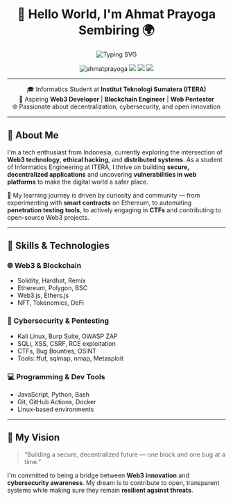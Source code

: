 <h1 align="center">👋 Hello World, I'm Ahmat Prayoga Sembiring 🌍</h1>

<p align="center">
  <img src="https://readme-typing-svg.demolab.com?font=Fira+Code&duration=3000&pause=1000&color=36BCF7&center=true&vCenter=true&width=435&lines=Web3+Developer;Blockchain+Engineer;Cybersecurity+Enthusiast;Lifelong+Learner" alt="Typing SVG" />
</p>

<p align="center">
  <img src="https://komarev.com/ghpvc/?username=ahmatprayoga&label=Profile%20views&color=0e75b6&style=flat" alt="ahmatprayoga" />
  <a href="https://www.linkedin.com/in/ahmat-prayoga-sembiring-883a87302"><img src="https://img.shields.io/badge/LinkedIn-blue?style=flat&logo=linkedin" /></a>
  <a href="mailto:ahmatprayoga099@gmail.com"><img src="https://img.shields.io/badge/Email-D14836?style=flat&logo=gmail&logoColor=white" /></a>
  <a href="https://www.instagram.com/ahmat_sembiring11/"><img src="https://img.shields.io/badge/Instagram-E4405F?style=flat&logo=instagram&logoColor=white" /></a>
</p>

---


<p align="center">
  🎓 Informatics Student at <strong>Institut Teknologi Sumatera (ITERA)</strong> <br>
  🔐 Aspiring <strong>Web3 Developer</strong> | <strong>Blockchain Engineer</strong> | <strong>Web Pentester</strong> <br>
  🌐 Passionate about decentralization, cybersecurity, and open innovation
</p>

---

## 🧠 About Me

I'm a tech enthusiast from Indonesia, currently exploring the intersection of **Web3 technology**, **ethical hacking**, and **distributed systems**. As a student of Informatics Engineering at ITERA, I thrive on building **secure, decentralized applications** and uncovering **vulnerabilities in web platforms** to make the digital world a safer place.

🚀 My learning journey is driven by curiosity and community — from experimenting with **smart contracts** on Ethereum, to automating **penetration testing tools**, to actively engaging in **CTFs** and contributing to open-source Web3 projects.

---

## 🔧 Skills & Technologies

### 🌐 Web3 & Blockchain
- Solidity, Hardhat, Remix
- Ethereum, Polygon, BSC
- Web3.js, Ethers.js
- NFT, Tokenomics, DeFi

### 🔐 Cybersecurity & Pentesting
- Kali Linux, Burp Suite, OWASP ZAP
- SQLi, XSS, CSRF, RCE exploitation
- CTFs, Bug Bounties, OSINT
- Tools: ffuf, sqlmap, nmap, Metasploit

### 💻 Programming & Dev Tools
- JavaScript, Python, Bash
- Git, GitHub Actions, Docker
- Linux-based environments

---

## 🚀 My Vision

> “Building a secure, decentralized future — one block and one bug at a time.”

I'm committed to being a bridge between **Web3 innovation** and **cybersecurity awareness**. My dream is to contribute to open, transparent systems while making sure they remain **resilient against threats**.


